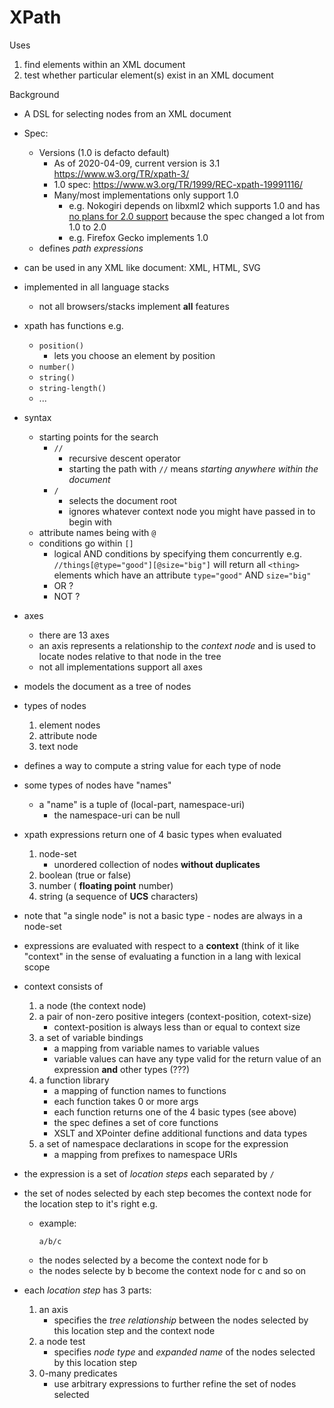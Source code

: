 # XPath

Uses

1. find elements within an XML document
1. test whether particular element(s) exist in an XML document

Background

- A DSL for selecting nodes from an XML document
- Spec:
    - Versions (1.0 is defacto default)
        - As of 2020-04-09, current version is 3.1
          https://www.w3.org/TR/xpath-3/
        - 1.0 spec: https://www.w3.org/TR/1999/REC-xpath-19991116/
        - Many/most implementations only support 1.0
            - e.g. Nokogiri depends on libxml2 which supports 1.0 and has
              [no plans for 2.0 support](https://www.mail-archive.com/xml@gnome.org/msg04082.html)
              because the spec changed a lot from 1.0 to 2.0
            - e.g. Firefox Gecko implements 1.0
    - defines _path expressions_
- can be used in any XML like document: XML, HTML, SVG
- implemented in all language stacks
    - not all browsers/stacks implement **all** features
- xpath has functions e.g.
    - `position()`
        - lets you choose an element by position
    - `number()`
    - `string()`
    - `string-length()`
    - ...
- syntax
    - starting points for the search
        - `//`
            - recursive descent operator
            - starting the path with `//` means _starting anywhere within the
              document_
        - `/`
            - selects the document root
            - ignores whatever context node you might have passed in to begin
              with
    - attribute names being with `@`
    - conditions go within `[]`
        - logical AND conditions by specifying them concurrently e.g.
          `//things[@type="good"][@size="big"]` will return all `<thing>`
          elements which have an attribute `type="good"` AND `size="big"`
        - OR ?
        - NOT ?
- axes
    - there are 13 axes
    - an axis represents a relationship to the _context node_ and is used to
      locate nodes relative to that node in the tree
    - not all implementations support all axes

- models the document as a tree of nodes
- types of nodes
    1. element nodes
    1. attribute node
    1. text node
- defines a way to compute a string value for each type of node
- some types of nodes have "names"
    - a "name" is a tuple of (local-part, namespace-uri)
        - the namespace-uri can be null
- xpath expressions return one of 4 basic types when evaluated
    1. node-set
        - unordered collection of nodes **without duplicates**
    1. boolean (true or false)
    1. number ( **floating point** number)
    1. string (a sequence of **UCS** characters)
- note that "a single node" is not a basic type - nodes are always in a node-set
- expressions are evaluated with respect to a **context** (think of it like
  "context" in the sense of evaluating a function in a lang with lexical scope
- context consists of
    1. a node (the context node)
    1. a pair of non-zero positive integers (context-position, cotext-size)
        - context-position is always less than or equal to context size
    1. a set of variable bindings
        - a mapping from variable names to variable values
        - variable values can have any type valid for the return value of an
          expression **and** other types (???)
    1. a function library
        - a mapping of function names to functions
        - each function takes 0 or more args
        - each function returns one of the 4 basic types (see above)
        - the spec defines a set of core functions
        - XSLT and XPointer define additional functions and data types
    1. a set of namespace declarations in scope for the expression
        - a mapping from prefixes to namespace URIs

- the expression is a set of _location steps_ each separated by `/`
- the set of nodes selected by each step becomes the context node for the
  location step to it's right e.g.
    - example:
        ```
        a/b/c
        ```
    - the nodes selected by a become the context node for b
    - the nodes selecte by b become the context node for c and so on
- each _location step_ has 3 parts:
    1. an axis
        - specifies the _tree relationship_ between the nodes selected by this
          location step and the context node
    2. a node test
        - specifies _node type_ and _expanded name_ of the nodes selected by
          this location step
    3. 0-many predicates
        - use arbitrary expressions to further refine the set of nodes selected
